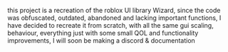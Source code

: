 this project is a recreation of the roblox UI library Wizard, since the code was obfuscated, outdated, abandoned and lacking important functions, I have decided to recreate it from scratch, with all the same gui scaling, behaviour, everything just with some small QOL and functionality improvements, I will soon be making a discord & documentation
